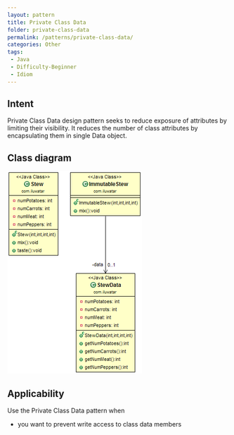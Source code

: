 ```yaml
---
layout: pattern
title: Private Class Data
folder: private-class-data
permalink: /patterns/private-class-data/
categories: Other
tags:
 - Java
 - Difficulty-Beginner
 - Idiom
---
```


## Intent
Private Class Data design pattern seeks to reduce exposure of
attributes by limiting their visibility. It reduces the number of class
attributes by encapsulating them in single Data object.

## Class diagram
![alt text](./etc/private-class-data.png "Private Class Data")

## Applicability
Use the Private Class Data pattern when

* you want to prevent write access to class data members
